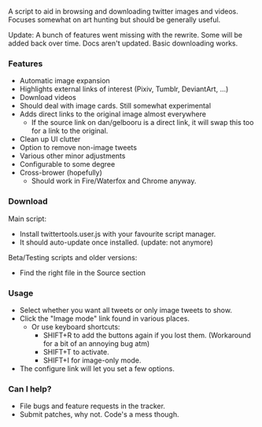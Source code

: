 A script to aid in browsing and downloading twitter images and videos.
Focuses somewhat on art hunting but should be generally useful.

Update: A bunch of features went missing with the rewrite. Some will be added back over time. Docs aren't updated. Basic downloading works.

### Features ###

* Automatic image expansion
* Highlights external links of interest (Pixiv, Tumblr, DeviantArt, ...)
* Download videos
* Should deal with image cards. Still somewhat experimental
* Adds direct links to the original image almost everywhere
    * If the source link on dan/gelbooru is a direct link, it will swap this too for a link to the original.
* Clean up UI clutter
* Option to remove non-image tweets
* Various other minor adjustments
* Configurable to some degree
* Cross-brower (hopefully)
    * Should work in Fire/Waterfox and Chrome anyway.

### Download ###

Main script:

* Install twittertools.user.js with your favourite script manager.
* It should auto-update once installed. (update: not anymore)

Beta/Testing scripts and older versions:

* Find the right file in the Source section

### Usage ###

* Select whether you want all tweets or only image tweets to show.
* Click the "Image mode" link found in various places.
    *  Or use keyboard shortcuts:
        * SHIFT+R to add the buttons again if you lost them. (Workaround for a bit of an annoying bug atm)
        * SHIFT+T to activate.
        * SHIFT+I for image-only mode.
* The configure link will let you set a few options.

### Can I help? ###

* File bugs and feature requests in the tracker.
* Submit patches, why not. Code's a mess though.
